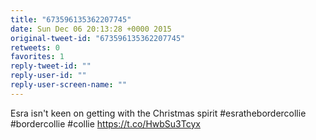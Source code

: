 ```yaml
---
title: "673596135362207745"
date: Sun Dec 06 20:13:28 +0000 2015
original-tweet-id: "673596135362207745"
retweets: 0
favorites: 1
reply-tweet-id: ""
reply-user-id: ""
reply-user-screen-name: ""
---
```

Esra isn't keen on getting with the Christmas spirit  #esrathebordercollie #bordercollie #collie <a href="https://t.co/HwbSu3Tcyx">https://t.co/HwbSu3Tcyx</a>
